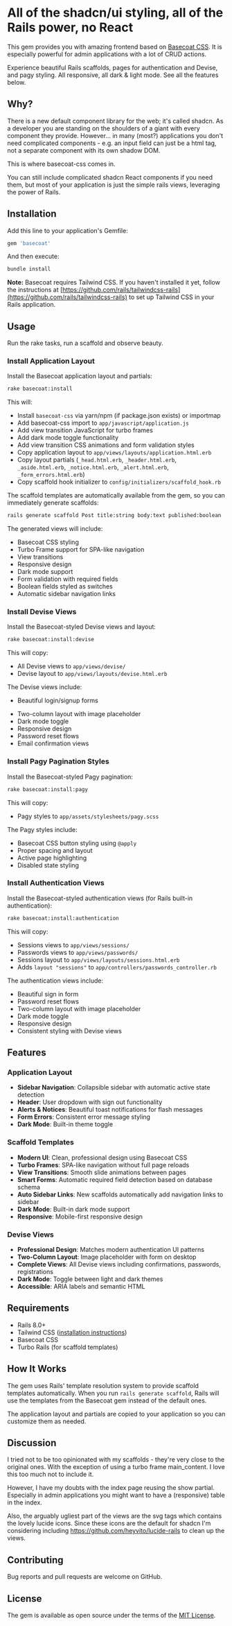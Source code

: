 # All of the shadcn/ui styling, all of the Rails power, no React

This gem provides you with amazing frontend based on [Basecoat CSS](https://basecoatui.com). 
It is especially powerful for admin applications with a lot of CRUD actions. 

Experience beautiful Rails scaffolds, pages for authentication and Devise, and pagy styling. 
All responsive, all dark & light mode. See all the features below.

## Why?

There is a new default component library for the web; it's called shadcn. 
As a developer you are standing on the shoulders of a giant with every component they provide. 
However... in many (most?) applications you don't need complicated components - 
e.g. an input field can just be a html tag, not a separate component with its own shadow DOM. 

This is where basecoat-css comes in.

You can still include complicated shadcn React components if you need them, 
but most of your application is just the simple rails views, leveraging the power of Rails.

## Installation

Add this line to your application's Gemfile:

```ruby
gem 'basecoat'
```

And then execute:

```bash
bundle install
```

**Note:** Basecoat requires Tailwind CSS. If you haven't installed it yet, follow the instructions at [https://github.com/rails/tailwindcss-rails](https://github.com/rails/tailwindcss-rails) to set up Tailwind CSS in your Rails application.

## Usage

Run the rake tasks, run a scaffold and observe beauty.

### Install Application Layout

Install the Basecoat application layout and partials:

```bash
rake basecoat:install
```

This will:
- Install `basecoat-css` via yarn/npm (if package.json exists) or importmap
- Add basecoat-css import to `app/javascript/application.js`
- Add view transition JavaScript for turbo frames
- Add dark mode toggle functionality
- Add view transition CSS animations and form validation styles
- Copy application layout to `app/views/layouts/application.html.erb`
- Copy layout partials (`_head.html.erb`, `_header.html.erb`, `_aside.html.erb`, `_notice.html.erb`, `_alert.html.erb`, `_form_errors.html.erb`)
- Copy scaffold hook initializer to `config/initializers/scaffold_hook.rb`

The scaffold templates are automatically available from the gem, so you can immediately generate scaffolds:

```bash
rails generate scaffold Post title:string body:text published:boolean
```

The generated views will include:
*  Basecoat CSS styling
*  Turbo Frame support for SPA-like navigation
*  View transitions
*  Responsive design
*  Dark mode support
*  Form validation with required fields
*  Boolean fields styled as switches
*  Automatic sidebar navigation links

### Install Devise Views

Install the Basecoat-styled Devise views and layout:

```bash
rake basecoat:install:devise
```

This will copy:
- All Devise views to `app/views/devise/`
- Devise layout to `app/views/layouts/devise.html.erb`

The Devise views include:
-  Beautiful login/signup forms
*  Two-column layout with image placeholder
*  Dark mode toggle
*  Responsive design
*  Password reset flows
*  Email confirmation views

### Install Pagy Pagination Styles

Install the Basecoat-styled Pagy pagination:

```bash
rake basecoat:install:pagy
```

This will copy:
- Pagy styles to `app/assets/stylesheets/pagy.scss`

The Pagy styles include:

*  Basecoat CSS button styling using `@apply`
*  Proper spacing and layout
*  Active page highlighting
*  Disabled state styling

### Install Authentication Views

Install the Basecoat-styled authentication views (for Rails built-in authentication):

```bash
rake basecoat:install:authentication
```

This will copy:
- Sessions views to `app/views/sessions/`
- Passwords views to `app/views/passwords/`
- Sessions layout to `app/views/layouts/sessions.html.erb`
- Adds `layout "sessions"` to `app/controllers/passwords_controller.rb`

The authentication views include:

*  Beautiful sign in form
*  Password reset flows
*  Two-column layout with image placeholder
*  Dark mode toggle
*  Responsive design
*  Consistent styling with Devise views

## Features

### Application Layout

- **Sidebar Navigation**: Collapsible sidebar with automatic active state detection
- **Header**: User dropdown with sign out functionality
- **Alerts & Notices**: Beautiful toast notifications for flash messages
- **Form Errors**: Consistent error message styling
- **Dark Mode**: Built-in theme toggle

### Scaffold Templates

- **Modern UI**: Clean, professional design using Basecoat CSS
- **Turbo Frames**: SPA-like navigation without full page reloads
- **View Transitions**: Smooth slide animations between pages
- **Smart Forms**: Automatic required field detection based on database schema
- **Auto Sidebar Links**: New scaffolds automatically add navigation links to sidebar
- **Dark Mode**: Built-in dark mode support
- **Responsive**: Mobile-first responsive design

### Devise Views

- **Professional Design**: Matches modern authentication UI patterns
- **Two-Column Layout**: Image placeholder with form on desktop
- **Complete Views**: All Devise views including confirmations, passwords, registrations
- **Dark Mode**: Toggle between light and dark themes
- **Accessible**: ARIA labels and semantic HTML

## Requirements

- Rails 8.0+
- Tailwind CSS ([installation instructions](https://github.com/rails/tailwindcss-rails))
- Basecoat CSS
- Turbo Rails (for scaffold templates)

## How It Works

The gem uses Rails' template resolution system to provide scaffold templates automatically. When you run `rails generate scaffold`, Rails will use the templates from the Basecoat gem instead of the default ones.

The application layout and partials are copied to your application so you can customize them as needed.

## Discussion

I tried not to be too opinionated with my scaffolds - they're very close to the original ones. With the exception of 
using a turbo frame main_content. I love this too much not to include it.

However, I have my doubts with the index page reusing the show partial. Especially in admin applications you might want 
to have a (responsive) table in the index.

Also, the arguably ugliest part of the views are the svg tags which contains the lovely lucide icons. 
Since these icons are the default for shadcn I'm considering including https://github.com/heyvito/lucide-rails to clean up the views. 

## Contributing

Bug reports and pull requests are welcome on GitHub.

## License

The gem is available as open source under the terms of the [MIT License](https://opensource.org/licenses/MIT).
